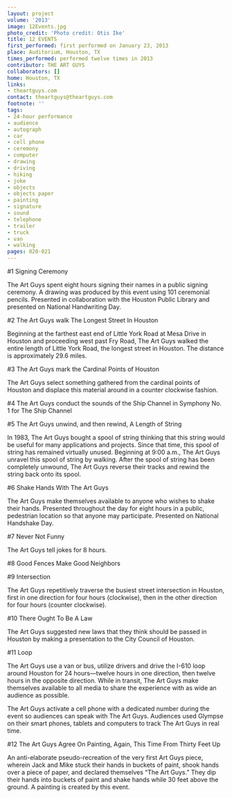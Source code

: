 ```yaml
---
layout: project
volume: '2013'
image: 12Events.jpg
photo_credit: 'Photo credit: Otis Ike'
title: 12 EVENTS
first_performed: first performed on January 23, 2013
place: Auditorium, Houston, TX
times_performed: performed twelve times in 2013
contributor: THE ART GUYS
collaborators: []
home: Houston, TX
links:
- theartguys.com
contact: theartguys@theartguys.com
footnote: ''
tags:
- 24-hour performance
- audience
- autograph
- car
- cell phone
- ceremony
- computer
- drawing
- driving
- hiking
- joke
- objects
- objects paper
- painting
- signature
- sound
- telephone
- trailer
- truck
- van
- walking
pages: 020-021
---
```


#1 Signing Ceremony

The Art Guys spent eight hours signing their names in a public signing ceremony. A drawing was produced by this event using 101 ceremonial pencils. Presented in collaboration with the Houston Public Library and presented on National Handwriting Day.

#2 The Art Guys walk The Longest Street In Houston

Beginning at the farthest east end of Little York Road at Mesa Drive in Houston and proceeding west past Fry Road, The Art Guys walked the entire length of Little York Road, the longest street in Houston. The distance is approximately 29.6 miles.

#3 The Art Guys mark the Cardinal Points of Houston

The Art Guys select something gathered from the cardinal points of Houston and displace this material around in a counter clockwise fashion.

#4 The Art Guys conduct the sounds of the Ship Channel in Symphony No. 1 for The Ship Channel

#5 The Art Guys unwind, and then rewind, A Length of String

In 1983, The Art Guys bought a spool of string thinking that this string would be useful for many applications and projects. Since that time, this spool of string has remained virtually unused. Beginning at 9:00 a.m., The Art Guys unravel this spool of string by walking. After the spool of string has been completely unwound, The Art Guys reverse their tracks and rewind the string back onto its spool.

#6 Shake Hands With The Art Guys

The Art Guys make themselves available to anyone who wishes to shake their hands. Presented throughout the day for eight hours in a public, pedestrian location so that anyone may participate. Presented on National Handshake Day.

#7 Never Not Funny

The Art Guys tell jokes for 8 hours.

#8 Good Fences Make Good Neighbors

#9 Intersection

The Art Guys repetitively traverse the busiest street intersection in Houston, first in one direction for four hours (clockwise), then in the other direction for four hours (counter clockwise).

#10 There Ought To Be A Law

The Art Guys suggested new laws that they think should be passed in Houston by making a presentation to the City Council of Houston.

#11 Loop

The Art Guys use a van or bus, utilize drivers and drive the I-610 loop around Houston for 24 hours—twelve hours in one direction, then twelve hours in the opposite direction. While in transit, The Art Guys make themselves available to all media to share the experience with as wide an audience as possible.

The Art Guys activate a cell phone with a dedicated number during the event so audiences can speak with The Art Guys. Audiences used Glympse on their smart phones, tablets and computers to track The Art Guys in real time.

#12 The Art Guys Agree On Painting, Again, This Time From Thirty Feet Up

An anti-elaborate pseudo-recreation of the very first Art Guys piece, wherein Jack and Mike stuck their hands in buckets of paint, shook hands over a piece of paper, and declared themselves “The Art Guys.” They dip their hands into buckets of paint and shake hands while 30 feet above the ground. A painting is created by this event.
